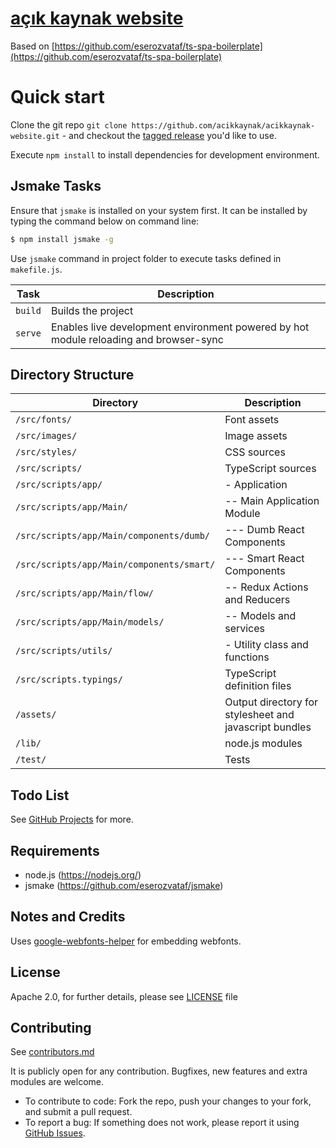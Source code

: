 # [açık kaynak website](https://github.com/acikkaynak/acikkaynak-website)

Based on [https://github.com/eserozvataf/ts-spa-boilerplate](https://github.com/eserozvataf/ts-spa-boilerplate)

# Quick start

Clone the git repo `git clone
   https://github.com/acikkaynak/acikkaynak-website.git` - and checkout the [tagged
   release](https://github.com/acikkaynak/acikkaynak-website/releases) you'd like to
   use.

Execute `npm install` to install dependencies for development environment.


## Jsmake Tasks

Ensure that `jsmake` is installed on your system first. It can be installed by typing the command below on command line:

```bash
$ npm install jsmake -g
```

Use `jsmake` command in project folder to execute tasks defined in `makefile.js`.

| Task                     | Description                                                                            |
|--------------------------|----------------------------------------------------------------------------------------|
| `build`                  | Builds the project                                                                     |
| `serve`                  | Enables live development environment powered by hot module reloading and browser-sync  |


## Directory Structure

| Directory                                          | Description                                                  |
|----------------------------------------------------|--------------------------------------------------------------|
| `/src/fonts/`                                      | Font assets                                                  |
| `/src/images/`                                     | Image assets                                                 |
| `/src/styles/`                                     | CSS sources                                                  |
| `/src/scripts/`                                    | TypeScript sources                                           |
| `/src/scripts/app/`                                | - Application                                                |
| `/src/scripts/app/Main/`                           | -- Main Application Module                                   |
| `/src/scripts/app/Main/components/dumb/`           | --- Dumb React Components                                    |
| `/src/scripts/app/Main/components/smart/`          | --- Smart React Components                                   |
| `/src/scripts/app/Main/flow/`                      | -- Redux Actions and Reducers                                |
| `/src/scripts/app/Main/models/`                    | -- Models and services                                       |
| `/src/scripts/utils/`                              | - Utility class and functions                                |
| `/src/scripts.typings/`                            | TypeScript definition files                                  |
| `/assets/`                                         | Output directory for stylesheet and javascript bundles       |
| `/lib/`                                            | node.js modules                                              |
| `/test/`                                           | Tests                                                        |


## Todo List

See [GitHub Projects](https://github.com/acikkaynak/acikkaynak-website/projects) for more.


## Requirements

* node.js (https://nodejs.org/)
* jsmake (https://github.com/eserozvataf/jsmake)


## Notes and Credits

Uses [google-webfonts-helper](https://google-webfonts-helper.herokuapp.com/) for embedding webfonts.


## License

Apache 2.0, for further details, please see [LICENSE](LICENSE) file


## Contributing

See [contributors.md](contributors.md)

It is publicly open for any contribution. Bugfixes, new features and extra modules are welcome.

* To contribute to code: Fork the repo, push your changes to your fork, and submit a pull request.
* To report a bug: If something does not work, please report it using [GitHub Issues](https://github.com/acikkaynak/acikkaynak-website/issues).
